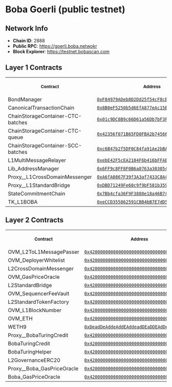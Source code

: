 # Boba Goerli (public testnet)
## Network Info
- **Chain ID**: 2888
- **Public RPC**: https://goerli.boba.netwokr
- **Block Explorer**: https://testnet.bobascan.com
## Layer 1 Contracts
<table>
<tr>
<th>
<img width="506px" height="0px" />
<p><small>Contract</small></p>
</th>
<th>
<img width="506px" height="0px" />
<p><small>Address</small></p>
</th>
</tr>
<tr>
<td>
BondManager
</td>
<td align="center">
<a href="https://goerli.etherscan.io/address/0xF84979ADeb8D2Dd25f54cF8cBbB05C08eC188e11">
<code>0xF84979ADeb8D2Dd25f54cF8cBbB05C08eC188e11</code>
</a>
</td>
</tr>
<tr>
<td>
CanonicalTransactionChain
</td>
<td align="center">
<a href="https://goerli.etherscan.io/address/0x8B0eF5250b5d6EfA877eAc15BBdfbD3C8069242F">
<code>0x8B0eF5250b5d6EfA877eAc15BBdfbD3C8069242F</code>
</a>
</td>
</tr>
<tr>
<td>
ChainStorageContainer-CTC-batches
</td>
<td align="center">
<a href="https://goerli.etherscan.io/address/0x01c9DC8B9c66D61a56Db7bF3F5303Cd9E9c85B1F">
<code>0x01c9DC8B9c66D61a56Db7bF3F5303Cd9E9c85B1F</code>
</a>
</td>
</tr>
<tr>
<td>
ChainStorageContainer-CTC-queue
</td>
<td align="center">
<a href="https://goerli.etherscan.io/address/0x42356f071B65FD0FBA2b74566EB1D3634F008CDa">
<code>0x42356f071B65FD0FBA2b74566EB1D3634F008CDa</code>
</a>
</td>
</tr>
<tr>
<td>
ChainStorageContainer-SCC-batches
</td>
<td align="center">
<a href="https://goerli.etherscan.io/address/0xc6B47b2f5DF0C84fa91Ae2bBA733Ee72a6c4830e">
<code>0xc6B47b2f5DF0C84fa91Ae2bBA733Ee72a6c4830e</code>
</a>
</td>
</tr>
<tr>
<td>
L1MultiMessageRelayer
</td>
<td align="center">
<a href="https://goerli.etherscan.io/address/0xebE42F5cEA2184F6b416bFFAB0744b11281AE95b">
<code>0xebE42F5cEA2184F6b416bFFAB0744b11281AE95b</code>
</a>
</td>
</tr>
<tr>
<td>
Lib_AddressManager
</td>
<td align="center">
<a href="https://goerli.etherscan.io/address/0x6FF9c8FF8F0B6a0763a3030540c21aFC721A9148">
<code>0x6FF9c8FF8F0B6a0763a3030540c21aFC721A9148</code>
</a>
</td>
</tr>
<tr>
<td>
Proxy__L1CrossDomainMessenger
</td>
<td align="center">
<a href="https://goerli.etherscan.io/address/0xA6fA0867F39f3A3af7433C8A43f23bf26Efd1a48">
<code>0xA6fA0867F39f3A3af7433C8A43f23bf26Efd1a48</code>
</a>
</td>
</tr>
<tr>
<td>
Proxy__L1StandardBridge
</td>
<td align="center">
<a href="https://goerli.etherscan.io/address/0xDBD71249Fe60c9f9bF581b3594734E295EAfA9b2">
<code>0xDBD71249Fe60c9f9bF581b3594734E295EAfA9b2</code>
</a>
</td>
</tr>
<tr>
<td>
StateCommitmentChain
</td>
<td align="center">
<a href="https://goerli.etherscan.io/address/0x7Bb4cfa36F9F3880e18a46B74bBb9B334F6600F3">
<code>0x7Bb4cfa36F9F3880e18a46B74bBb9B334F6600F3</code>
</a>
</td>
</tr>
<tr>
<td>
TK_L1BOBA
</td>
<td align="center">
<a href="https://goerli.etherscan.io/address/0xeCCD355862591CBB4bB7E7dD55072070ee3d0fC1">
<code>0xeCCD355862591CBB4bB7E7dD55072070ee3d0fC1</code>
</a>
</td>
</tr>
</table>

## Layer 2 Contracts
<table>
<tr>
<th>
<img width="506px" height="0px" />
<p><small>Contract</small></p>
</th>
<th>
<img width="506px" height="0px" />
<p><small>Address</small></p>
</th>
</tr>
<tr>
<td>
OVM_L2ToL1MessagePasser
</td>
<td align="center">
<a href="https://testnet.bobascan.com/address/0x4200000000000000000000000000000000000000">
<code>0x4200000000000000000000000000000000000000</code>
</a>
</td>
</tr>
<tr>
<td>
OVM_DeployerWhitelist
</td>
<td align="center">
<a href="https://testnet.bobascan.com/address/0x4200000000000000000000000000000000000002">
<code>0x4200000000000000000000000000000000000002</code>
</a>
</td>
</tr>
<tr>
<td>
L2CrossDomainMessenger
</td>
<td align="center">
<a href="https://testnet.bobascan.com/address/0x4200000000000000000000000000000000000007">
<code>0x4200000000000000000000000000000000000007</code>
</a>
</td>
</tr>
<tr>
<td>
OVM_GasPriceOracle
</td>
<td align="center">
<a href="https://testnet.bobascan.com/address/0x420000000000000000000000000000000000000F">
<code>0x420000000000000000000000000000000000000F</code>
</a>
</td>
</tr>
<tr>
<td>
L2StandardBridge
</td>
<td align="center">
<a href="https://testnet.bobascan.com/address/0x4200000000000000000000000000000000000010">
<code>0x4200000000000000000000000000000000000010</code>
</a>
</td>
</tr>
<tr>
<td>
OVM_SequencerFeeVault
</td>
<td align="center">
<a href="https://testnet.bobascan.com/address/0x4200000000000000000000000000000000000011">
<code>0x4200000000000000000000000000000000000011</code>
</a>
</td>
</tr>
<tr>
<td>
L2StandardTokenFactory
</td>
<td align="center">
<a href="https://testnet.bobascan.com/address/0x4200000000000000000000000000000000000012">
<code>0x4200000000000000000000000000000000000012</code>
</a>
</td>
</tr>
<tr>
<td>
OVM_L1BlockNumber
</td>
<td align="center">
<a href="https://testnet.bobascan.com/address/0x4200000000000000000000000000000000000013">
<code>0x4200000000000000000000000000000000000013</code>
</a>
</td>
</tr>
<tr>
<td>
OVM_ETH
</td>
<td align="center">
<a href="https://testnet.bobascan.com/address/0x4200000000000000000000000000000000000006">
<code>0x4200000000000000000000000000000000000006</code>
</a>
</td>
</tr>
<tr>
<td>
WETH9
</td>
<td align="center">
<a href="https://testnet.bobascan.com/address/0xDeadDeAddeAddEAddeadDEaDDEAdDeaDDeAD0000">
<code>0xDeadDeAddeAddEAddeadDEaDDEAdDeaDDeAD0000</code>
</a>
</td>
</tr>
<tr>
<td>
Proxy__BobaTuringCredit
</td>
<td align="center">
<a href="https://testnet.bobascan.com/address/0x4200000000000000000000000000000000000020">
<code>0x4200000000000000000000000000000000000020</code>
</a>
</td>
</tr>
<tr>
<td>
BobaTuringCredit
</td>
<td align="center">
<a href="https://testnet.bobascan.com/address/0x4200000000000000000000000000000000000021">
<code>0x4200000000000000000000000000000000000021</code>
</a>
</td>
</tr>
<tr>
<td>
BobaTuringHelper
</td>
<td align="center">
<a href="https://testnet.bobascan.com/address/0x4200000000000000000000000000000000000022">
<code>0x4200000000000000000000000000000000000022</code>
</a>
</td>
</tr>
<tr>
<td>
L2GovernanceERC20
</td>
<td align="center">
<a href="https://testnet.bobascan.com/address/0x4200000000000000000000000000000000000023">
<code>0x4200000000000000000000000000000000000023</code>
</a>
</td>
</tr>
<tr>
<td>
Proxy__Boba_GasPriceOracle
</td>
<td align="center">
<a href="https://testnet.bobascan.com/address/0x4200000000000000000000000000000000000024">
<code>0x4200000000000000000000000000000000000024</code>
</a>
</td>
</tr>
<tr>
<td>
Boba_GasPriceOracle
</td>
<td align="center">
<a href="https://testnet.bobascan.com/address/0x4200000000000000000000000000000000000025">
<code>0x4200000000000000000000000000000000000025</code>
</a>
</td>
</tr>
</table>

